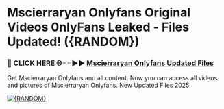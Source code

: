 # Mscierraryan Onlyfans Original Videos 0nlyFans Leaked - Files Updated! ({RANDOM})

<h3>🔴 CLICK HERE 🌐==►► <a href="https://betterlinks.top/A2PfLJ" rel="nofollow">Mscierraryan Onlyfans Updated Files</a></h3>

Get Mscierraryan Onlyfans and all content. Now you can access all videos and pictures of Mscierraryan Onlyfans. New Updated Files 2025!

[![{RANDOM}](https://i.imgur.com/ppqm5kG.gif)](https://betterlinks.top/A2PfLJ)